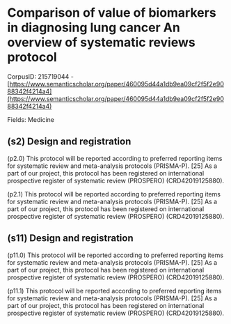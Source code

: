 # Comparison of value of biomarkers in diagnosing lung cancer An overview of systematic reviews protocol

CorpusID: 215719044 - [https://www.semanticscholar.org/paper/460095d44a1db9ea09cf2f5f2e9088342f4214a4](https://www.semanticscholar.org/paper/460095d44a1db9ea09cf2f5f2e9088342f4214a4)

Fields: Medicine

## (s2) Design and registration
(p2.0) This protocol will be reported according to preferred reporting items for systematic review and meta-analysis protocols (PRISMA-P). [25] As a part of our project, this protocol has been registered on international prospective register of systematic review (PROSPERO) (CRD42019125880).

(p2.1) This protocol will be reported according to preferred reporting items for systematic review and meta-analysis protocols (PRISMA-P). [25] As a part of our project, this protocol has been registered on international prospective register of systematic review (PROSPERO) (CRD42019125880).
## (s11) Design and registration
(p11.0) This protocol will be reported according to preferred reporting items for systematic review and meta-analysis protocols (PRISMA-P). [25] As a part of our project, this protocol has been registered on international prospective register of systematic review (PROSPERO) (CRD42019125880).

(p11.1) This protocol will be reported according to preferred reporting items for systematic review and meta-analysis protocols (PRISMA-P). [25] As a part of our project, this protocol has been registered on international prospective register of systematic review (PROSPERO) (CRD42019125880).
